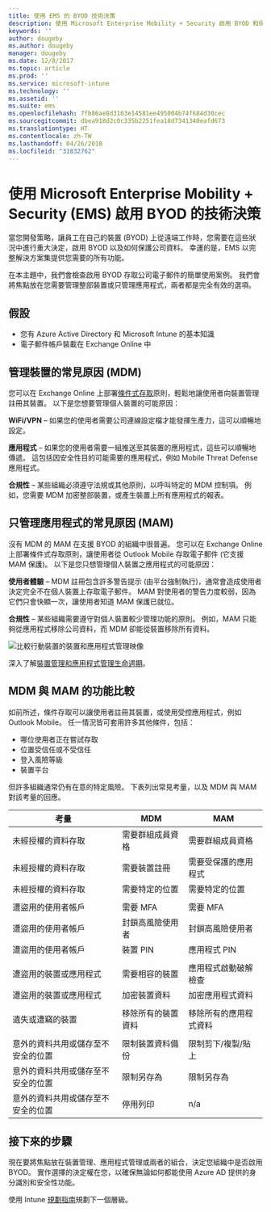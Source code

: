 ```yaml
---
title: 使用 EMS 的 BYOD 技術決策
description: 使用 Microsoft Enterprise Mobility + Security 啟用 BYOD 和保護公司資料的主要技術決策。
keywords: ''
author: dougeby
ms.author: dougeby
manager: dougeby
ms.date: 12/8/2017
ms.topic: article
ms.prod: ''
ms.service: microsoft-intune
ms.technology: ''
ms.assetid: ''
ms.suite: ems
ms.openlocfilehash: 7fb86ae8d3163e14581ee495004b74f684d30cec
ms.sourcegitcommit: dbea918d2c0c335b2251fea18d7341340eafd673
ms.translationtype: HT
ms.contentlocale: zh-TW
ms.lasthandoff: 04/26/2018
ms.locfileid: "31832762"
---
```

# <a name="technology-decisions-for-enabling-byod-with-microsoft-enterprise-mobility--security-ems"></a>使用 Microsoft Enterprise Mobility + Security (EMS) 啟用 BYOD 的技術決策

當您開發策略，讓員工在自己的裝置 (BYOD) 上從遠端工作時，您需要在這些狀況中進行重大決定，啟用 BYOD 以及如何保護公司資料。 幸運的是，EMS 以完整解決方案集提供您需要的所有功能。  

在本主題中，我們會檢查啟用 BYOD 存取公司電子郵件的簡單使用案例。 我們會將焦點放在您需要管理整部裝置或只管理應用程式，兩者都是完全有效的選項。

## <a name="assumptions"></a>假設
* 您有 Azure Active Directory 和 Microsoft Intune 的基本知識
* 電子郵件帳戶裝載在 Exchange Online 中

## <a name="common-reasons-to-manage-the-device-mdm"></a>管理裝置的常見原因 (MDM)
您可以在 Exchange Online 上部署[條件式存取](https://docs.microsoft.com/azure/active-directory/active-directory-conditional-access-azure-portal)原則，輕鬆地讓使用者向裝置管理註冊其裝置。 以下是您想要管理個人裝置的可能原因：

**WiFi/VPN** – 如果您的使用者需要公司連線設定檔才能發揮生產力，這可以順暢地設定。

**應用程式** – 如果您的使用者需要一組推送至其裝置的應用程式，這些可以順暢地傳遞。 這包括因安全性目的可能需要的應用程式，例如 Mobile Threat Defense 應用程式。

**合規性** – 某些組織必須遵守法規或其他原則，以呼叫特定的 MDM 控制項。 例如，您需要 MDM 加密整部裝置，或產生裝置上所有應用程式的報表。

## <a name="common-reasons-to-only-manage-the-apps-mam"></a>只管理應用程式的常見原因 (MAM)
沒有 MDM 的 MAM 在支援 BYOD 的組織中很普遍。 您可以在 Exchange Online 上部署條件式存取原則，讓使用者從 Outlook Mobile 存取電子郵件 (它支援 MAM 保護)。 以下是您只想管理個人裝置之應用程式的可能原因：

**使用者體驗** – MDM 註冊包含許多警告提示 (由平台強制執行)，通常會造成使用者決定完全不在個人裝置上存取電子郵件。 MAM 對使用者的警告力度較弱，因為它們只會快顯一次，讓使用者知道 MAM 保護已就位。

**合規性** – 某些組織需要遵守對個人裝置較少管理功能的原則。 例如，MAM 只能夠從應用程式移除公司資料，而 MDM 卻能從裝置移除所有資料。

![比較行動裝置的裝置和應用程式管理映像](./media/byod-app-device-mgmt.png)

深入了解[裝置管理和應用程式管理生命週期](introduction-device-app-lifecycles.md)。

## <a name="mdm-vs-mam-capability-comparison"></a>MDM 與 MAM 的功能比較
如前所述，條件存取可以讓使用者註冊其裝置，或使用受控應用程式，例如 Outlook Mobile。 任一情況皆可套用許多其他條件，包括：

* 哪位使用者正在嘗試存取
* 位置受信任或不受信任
*   登入風險等級
* 裝置平台

但許多組織通常仍有在意的特定風險。  下表列出常見考量，以及 MDM 與 MAM 對該考量的回應。

| 考量   |   MDM  |   MAM  |
|------------|--------|--------|
|未經授權的資料存取 | 需要群組成員資格 | 需要群組成員資格 |
|未經授權的資料存取 | 需要裝置註冊 | 需要受保護的應用程式 |
|未經授權的資料存取 | 需要特定的位置 | 需要特定的位置 |
| | | |
|遭盜用的使用者帳戶| 需要 MFA | 需要 MFA|
|遭盜用的使用者帳戶 | 封鎖高風險使用者 | 封鎖高風險使用者 |
|遭盜用的使用者帳戶 | 裝置 PIN | 應用程式 PIN |
| | | |
| 遭盜用的裝置或應用程式 | 需要相容的裝置 | 應用程式啟動破解檢查 |
| 遭盜用的裝置或應用程式 | 加密裝置資料 | 加密應用程式資料 |
| | | |
|遺失或遭竊的裝置 | 移除所有的裝置資料 | 移除所有的應用程式資料|
| | | |
| 意外的資料共用或儲存至不安全的位置 | 限制裝置資料備份 | 限制剪下/複製/貼上|
| 意外的資料共用或儲存至不安全的位置 | 限制另存為 | 限制另存為 |
|意外的資料共用或儲存至不安全的位置 | 停用列印 | n/a|

## <a name="next-steps"></a>接下來的步驟
現在要將焦點放在裝置管理、應用程式管理或兩者的組合，決定您組織中是否啟用 BYOD。 實作選擇的決定權在您，以確保無論如何都能使用 Azure AD 提供的身分識別和安全性功能。  

使用 Intune [規劃指南](planning-guide.md)規劃下一個層級。
